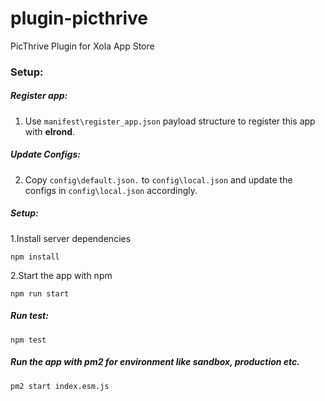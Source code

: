 # plugin-picthrive
PicThrive Plugin for Xola App Store

### Setup:
##### Register app:
1. Use `manifest\register_app.json` payload structure to register this app with **elrond**.

##### Update Configs:
2. Copy `config\default.json.` to `config\local.json` and update the configs in `config\local.json` accordingly. 
 

##### Setup:
1.Install server dependencies
```
npm install
```
2.Start the app with npm
 ```
 npm run start
  ```
##### Run test:
 ```
 npm test
  ```
##### Run the app with pm2 for environment like sandbox, production etc.
 ```
 pm2 start index.esm.js
  ```
